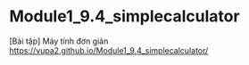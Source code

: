 # Module1_9.4_simplecalculator
[Bài tập] Máy tính đơn giản\
https://vupa2.github.io/Module1_9.4_simplecalculator/
